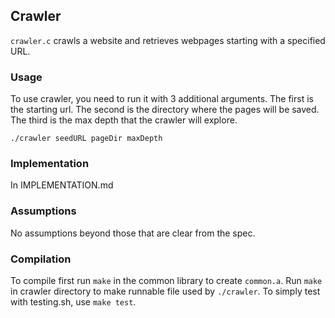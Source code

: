 ## Crawler
`crawler.c` crawls a website and retrieves webpages starting with a specified URL.

### Usage
To use crawler, you need to run it with 3 additional arguments. The first is the starting url. The second is the directory where the pages will be saved. The third is the max depth that the crawler will explore.

`./crawler seedURL pageDir maxDepth`

### Implementation
In IMPLEMENTATION.md

### Assumptions
No assumptions beyond those that are clear from the spec.

### Compilation
To compile first run `make` in the common library to create `common.a`.
Run `make` in crawler directory to make runnable file used by `./crawler`.
To simply test with testing.sh, use `make test`.
